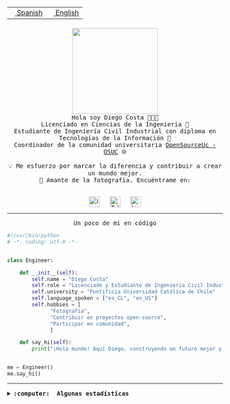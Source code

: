 <table border="0"  align="right">
 <tr><td><a href="README.md"><img src="https://upload.wikimedia.org/wikipedia/commons/thumb/8/89/Bandera_de_Espa%C3%B1a.svg/1200px-Bandera_de_Espa%C3%B1a.svg.png" height="10"> Spanish</a></td>
 <td><a href="README.en.md"><img src="https://upload.wikimedia.org/wikipedia/commons/a/a4/Flag_of_the_United_States.svg" height="10"> English</a></td></tr>
</table><br><br><br>

<p align="center">
  <img src="https://github.com/diegocostares/diegocostares/blob/main/Images/aaa2.gif?raw=true" height="200px" weight="200px">
  <br><samp>
    Hola soy Diego Costa 👨🏻‍💻<br>
    Licenciado en Ciencias de la Ingeniería 🤖<br>
    Estudiante de Ingeniería Civil Industrial con diploma en Tecnologías de la Información 🧠<br>
    Coordinador de la comunidad universitaria <a href="https://github.com/open-source-uc">OpenSourceUc - OSUC</a> 🌐<br>
  <br>
    💡 Me esfuerzo por marcar la diferencia y contribuir a crear un mundo mejor.<br>
    📸 Amante de la fotografía. Encuéntrame en: <br>
  <br></samp>
</p>

<p align="center">
   <a href="https://instagram.com/diegocosta_no" target="blank">
      <img align="center" src="https://cdn.jsdelivr.net/npm/simple-icons@3.0.1/icons/instagram.svg" alt="instagram" height="25px" width="25px" />
      &#8203;
   </a>
   &nbsp; &nbsp; &nbsp;
   <a href="https://t.me/diegocosta_no" target="blank">
      <img align="center" alt="Telegram" width="25px" src="https://icons-for-free.com/iconfiles/png/512/Telegram-1324888767380505522.png" />
      &#8203;
   </a>
   &nbsp; &nbsp; &nbsp;
   <a href="https://www.linkedin.com/in/diegocostar/" target="blank">
      <img align="center" alt="LinkedIn" width="25px" src="https://img.icons8.com/metro/452/linkedin.png" />
      &#8203;
   </a>
</p>

---

<p align="center"><front size="25"><samp>Un poco de mi en código</samp></front></p>

```python
#!/usr/bin/python
# -*- coding: utf-8 -*-


class Engineer:

    def __init__(self):
        self.name = "Diego Costa"
        self.role = "Licenciado y Estudiante de Ingeniería Civil Industrial"
        self.university = "Pontificia Universidad Católica de Chile"
        self.language_spoken = ["es_CL", "en_US"]
        self.hobbies = [
              "Fotografía",
              "Contribuir en proyectos open-source",
              "Participar en comunidad",
              ]

    def say_hi(self):
        print("¡Hola mundo! Aquí Diego, construyendo un futuro mejor y cambiando el mundo.")


me = Engineer()
me.say_hi()
```

---

<details>
  <summary><b><samp>:computer: &nbsp;Algunas estadísticas</samp></b></summary>
  <br/></p>

<!--START_SECTION:waka-->
![Code Time](http://img.shields.io/badge/Code%20Time-1%2C404%20hrs%2020%20mins-blue)

📅 **Soy más productivo los Domingo** 

```text
Lunes                    355 commits         ████░░░░░░░░░░░░░░░░░░░░░   14.28 % 
Martes                   313 commits         ███░░░░░░░░░░░░░░░░░░░░░░   12.59 % 
Miércoles                458 commits         █████░░░░░░░░░░░░░░░░░░░░   18.42 % 
Jueves                   444 commits         ████░░░░░░░░░░░░░░░░░░░░░   17.86 % 
Viernes                  182 commits         ██░░░░░░░░░░░░░░░░░░░░░░░   07.32 % 
Sábado                   252 commits         ███░░░░░░░░░░░░░░░░░░░░░░   10.14 % 
Domingo                  482 commits         █████░░░░░░░░░░░░░░░░░░░░   19.39 % 
```


📊 **Esta semana me dediqué a** 

```text
🐱‍💻 Proyectos: 
buscacursos              11 hrs 9 mins       ████████░░░░░░░░░░░░░░░░░   32.60 % 
buk-webapp               9 hrs 57 mins       ███████░░░░░░░░░░░░░░░░░░   29.12 % 
BDD_UC                   9 hrs 47 mins       ███████░░░░░░░░░░░░░░░░░░   28.62 % 
BetpracticeSpider        2 hrs               █░░░░░░░░░░░░░░░░░░░░░░░░   05.87 % 
proyecto-2023-2-proyecto-26 mins             ░░░░░░░░░░░░░░░░░░░░░░░░░   01.31 % 
```


 Last Updated on 13/01/2024 20:03:29 UTC
<!--END_SECTION:waka-->

<p align="center"> <img src="https://github-readme-stats.vercel.app/api?username=diegocostares&show_icons=true&theme=ayu-mirage" alt="abhisheknaiidu" /></p>

</details>
